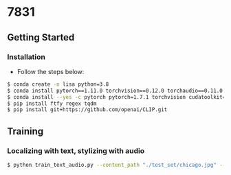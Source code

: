# 7831
## Getting Started
### Installation
- Follow the steps below:
```bash
$ conda create -n lisa python=3.8
$ conda install pytorch==1.11.0 torchvision==0.12.0 torchaudio==0.11.0 cudatoolkit=11.3 -c pytorch
$ conda install --yes -c pytorch pytorch=1.7.1 torchvision cudatoolkit=11.0
$ pip install ftfy regex tqdm
$ pip install git+https://github.com/openai/CLIP.git
```
## Training
### Localizing with text, stylizing with audio
```bash
$ python train_text_audio.py --content_path "./test_set/chicago.jpg" --content_name "buildings" --audio_path "./audiosample/fire.wav"
```
